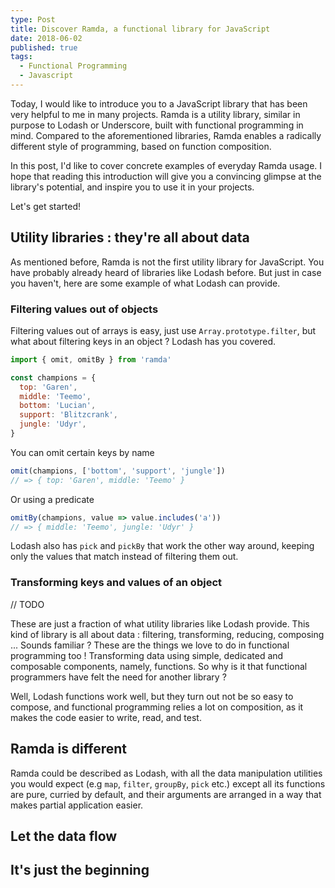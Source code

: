 ```yaml
---
type: Post
title: Discover Ramda, a functional library for JavaScript
date: 2018-06-02
published: true
tags:
  - Functional Programming
  - Javascript
---
```

Today, I would like to introduce you to a JavaScript library that has been very helpful to me in many
projects. Ramda is a utility library, similar in purpose to Lodash or Underscore, built with functional programming
in mind. Compared to the aforementioned libraries, Ramda enables a radically different style of
programming, based on function composition.

In this post, I'd like to cover concrete examples of everyday Ramda usage. I hope that reading this
introduction will give you a convincing glimpse at the library's potential, and inspire you to use
it in your projects.

Let's get started!

## Utility libraries : they're all about data

As mentioned before, Ramda is not the first utility library for JavaScript. You have probably
already heard of libraries like Lodash before. But just in case you haven't, here are some example
of what Lodash can provide.

### Filtering values out of objects

Filtering values out of arrays is easy, just use `Array.prototype.filter`, but what about filtering
keys in an object ? Lodash has you covered.

```javascript
import { omit, omitBy } from 'ramda'

const champions = {
  top: 'Garen',
  middle: 'Teemo',
  bottom: 'Lucian',
  support: 'Blitzcrank',
  jungle: 'Udyr',
}
```
You can omit certain keys by name 

```javascript
omit(champions, ['bottom', 'support', 'jungle'])
// => { top: 'Garen', middle: 'Teemo' } 
```

Or using a predicate

```javascript
omitBy(champions, value => value.includes('a'))
// => { middle: 'Teemo', jungle: 'Udyr' }
```

Lodash also has `pick` and `pickBy` that work the other way around, keeping only the
values that match instead of filtering them out.

### Transforming keys and values of an object

// TODO

These are just a fraction of what utility libraries like Lodash provide. This kind of library is all about
data : filtering, transforming, reducing, composing ... Sounds familiar ? These are the things we love to do in 
functional programming too ! Transforming data using simple, dedicated and composable components, namely, functions.
So why is it that functional programmers have felt the need for another library ?

Well, Lodash functions work well, but they turn out not be so easy to compose, and functional programming relies
a lot on composition, as it makes the code easier to write, read, and test.

## Ramda is different

Ramda could be described as Lodash, with all the data manipulation utilities you would expect (e.g `map`,
`filter`, `groupBy`, `pick` etc.) except all its functions are pure, curried by default, and their arguments
are arranged in a way that makes partial application easier.


## Let the data flow

## It's just the beginning